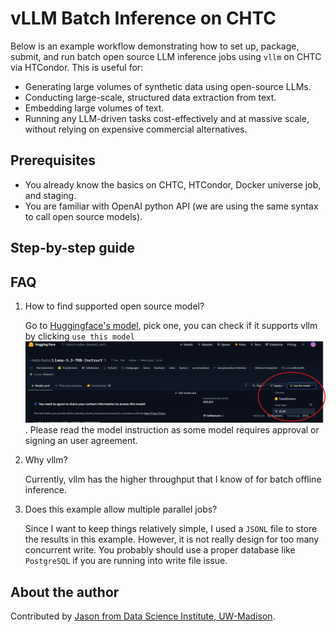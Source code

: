 # vLLM Batch Inference on CHTC

Below is an example workflow demonstrating how to set up, package, submit, and run batch open source LLM inference jobs using `vllm` on CHTC via HTCondor. This is useful for:

- Generating large volumes of synthetic data using open-source LLMs.
- Conducting large-scale, structured data extraction from text.
- Embedding large volumes of text.
- Running any LLM-driven tasks cost-effectively and at massive scale, without relying on expensive commercial alternatives.

## Prerequisites

- You already know the basics on CHTC, HTCondor, Docker universe job, and staging.
- You are familiar with OpenAI python API (we are using the same syntax to call open source models).

## Step-by-step guide

## FAQ

1. How to find supported open source model?

    Go to [Huggingface's model](https://huggingface.co/models), pick one, you can check if it supports vllm by clicking `use this model` ![hugging face vllm](img/hf-vllm.png). Please read the model instruction as some model requires approval or signing an user agreement.

1. Why vllm?

    Currently, vllm has the higher throughput that I know of for batch offline inference.

1. Does this example allow multiple parallel jobs?

    Since I want to keep things relatively simple, I used a `JSONL` file to store the results in this example. However, it is not really design for too many concurrent write. You probably should use a proper database like `PostgreSQL` if you are running into write file issue.

## About the author

Contributed by [Jason from Data Science Institute, UW-Madison](https://github.com/jasonlo).
